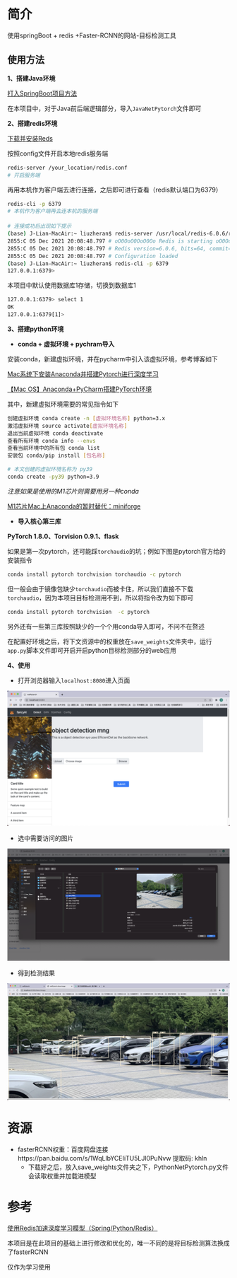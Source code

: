 # 简介

使用springBoot + redis +Faster-RCNN的网站-目标检测工具



## 使用方法

**1、搭建Java环境**

[打入SpringBoot项目方法](https://blog.csdn.net/IT_Boy_/article/details/114886703?ops_request_misc=%257B%2522request%255Fid%2522%253A%2522163870557216780366533244%2522%252C%2522scm%2522%253A%252220140713.130102334.pc%255Fall.%2522%257D&request_id=163870557216780366533244&biz_id=0&utm_medium=distribute.pc_search_result.none-task-blog-2~all~first_rank_ecpm_v1~rank_v31_ecpm-1-114886703.first_rank_v2_pc_rank_v29&utm_term=%E5%A6%82%E4%BD%95%E5%AF%BC%E5%85%A5springBoot&spm=1018.2226.3001.4187)

在本项目中，对于Java前后端逻辑部分，导入`JavaNetPytorch`文件即可



**2、搭建redis环境**

[下载并安装Reds](https://www.jianshu.com/p/6b5eca8d908b)

按照config文件开启本地redis服务端

```bash
redis-server /your_location/redis.conf
# 开启服务端
```

再用本机作为客户端去进行连接，之后即可进行查看（redis默认端口为6379）

```bash
redis-cli -p 6379
# 本机作为客户端再去连本机的服务端

# 连接成功后出现如下提示
(base) J-Lian-MacAir:~ liuzheran$ redis-server /usr/local/redis-6.0.6/redis.conf
2855:C 05 Dec 2021 20:08:48.797 # oO0OoO0OoO0Oo Redis is starting oO0OoO0OoO0Oo
2855:C 05 Dec 2021 20:08:48.797 # Redis version=6.0.6, bits=64, commit=00000000, modified=0, pid=2855, just started
2855:C 05 Dec 2021 20:08:48.797 # Configuration loaded
(base) J-Lian-MacAir:~ liuzheran$ redis-cli -p 6379
127.0.0.1:6379> 
```

本项目中默认使用数据库1存储，切换到数据库1

```bash
127.0.0.1:6379> select 1
OK
127.0.0.1:6379[1]> 
```



**3、搭建python环境**

- **conda + 虚拟环境 + pychram导入**

安装conda，新建虚拟环境，并在pycharm中引入该虚拟环境，参考博客如下

[Mac系统下安装Anaconda并搭建Pytorch进行深度学习](https://blog.csdn.net/weixin_44263973/article/details/120585017?ops_request_misc=&request_id=&biz_id=102&utm_term=Mac%E9%83%A8%E7%BD%B2pytorch&utm_medium=distribute.pc_search_result.none-task-blog-2~all~sobaiduweb~default-0-120585017.first_rank_v2_pc_rank_v29&spm=1018.2226.3001.4187)

[【Mac OS】Anaconda+PyCharm搭建PyTorch环境](https://blog.csdn.net/libing_zeng/article/details/96615716?spm=1001.2101.3001.6650.3&utm_medium=distribute.pc_relevant.none-task-blog-2%7Edefault%7ECTRLIST%7Edefault-3.nonecase&depth_1-utm_source=distribute.pc_relevant.none-task-blog-2%7Edefault%7ECTRLIST%7Edefault-3.nonecase)



其中，新建虚拟环境需要的常见指令如下

```bash
创建虚拟环境 conda create -n [虚拟环境名称] python=3.x
激活虚拟环境 source activate[虚拟环境名称]
退出当前虚拟环境 conda deactivate
查看所有环境 conda info --envs
查看当前环境中的所有包 conda list
安装包 conda/pip install [包名称]
```

```bash
# 本文创建的虚拟环境名称为 py39
conda create -py39 python=3.9
```



*注意如果是使用的M1芯片则需要用另一种conda*

[M1芯片Mac上Anaconda的暂时替代：miniforge](https://blog.csdn.net/yc11tentgy/article/details/113469988?ops_request_misc=%257B%2522request%255Fid%2522%253A%2522163784363916780269893962%2522%252C%2522scm%2522%253A%252220140713.130102334..%2522%257D&request_id=163784363916780269893962&biz_id=0&utm_medium=distribute.pc_search_result.none-task-blog-2~all~baidu_landing_v2~default-1-113469988.first_rank_v2_pc_rank_v29&utm_term=miniforge3%E6%98%AF%E4%BB%80%E4%B9%88&spm=1018.2226.3001.4187)



- **导入核心第三库**

**PyTorch 1.8.0、Torvision 0.9.1、flask**

如果是第一次pytorch，还可能踩`torchaudio`的坑；例如下图是pytorch官方给的安装指令

```bash
conda install pytorch torchvision torchaudio -c pytorch
```

但一般会由于镜像包缺少`torchaudio`而被卡住，所以我们直接不下载`torchaudio`，因为本项目目标检测用不到，所以将指令改为如下即可

```bash
conda install pytorch torchvision  -c pytorch
```

另外还有一些第三库按照缺少的一个个用conda导入即可，不问不在赘述



在配置好环境之后，将下文资源中的权重放在`save_weights`文件夹中，运行`app.py`脚本文件即可开启开启python目标检测部分的web应用



**4、使用**

- 打开浏览器输入`localhost:8080`进入页面

![Image text](IamgesFile/1.png)

- 选中需要访问的图片

![Image text](IamgesFile/2.png)

- 得到检测结果

![Image text](IamgesFile/3.png)



# 资源

- fasterRCNN权重：百度网盘连接https://pan.baidu.com/s/1WqLlbYCEIiTU5LJl0PuNvw 提取码: khln 
  - 下载好之后，放入save_weights文件夹之下，PythonNetPytorch.py文件会读取权重并加载进模型



# 参考

[使用Redis加速深度学习模型（Spring/Python/Redis）](https://blog.csdn.net/m0_46503651/article/details/108555082)

本项目是在此项目的基础上进行修改和优化的，唯一不同的是将目标检测算法换成了fasterRCNN

仅作为学习使用
